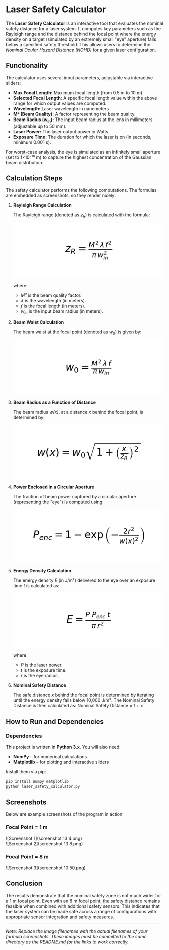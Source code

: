 # Laser Safety Calculator

The **Laser Safety Calculator** is an interactive tool that evaluates the nominal safety distance for a laser system. It computes key parameters such as the Rayleigh range and the distance behind the focal point where the energy density on a target (simulated by an extremely small "eye" aperture) falls below a specified safety threshold. This allows users to determine the *Nominal Ocular Hazard Distance (NOHD)* for a given laser configuration.

## Functionality

The calculator uses several input parameters, adjustable via interactive sliders:

- **Max Focal Length:** Maximum focal length (from 0.5 m to 10 m).
- **Selected Focal Length:** A specific focal length value within the above range for which output values are computed.
- **Wavelength:** Laser wavelength in nanometers.
- **M² (Beam Quality):** A factor representing the beam quality.
- **Beam Radius (w<sub>in</sub>):** The input beam radius at the lens in millimeters (adjustable up to 50 mm).
- **Laser Power:** The laser output power in Watts.
- **Exposure Time:** The duration for which the laser is on (in seconds, minimum 0.001 s).

For worst-case analysis, the eye is simulated as an infinitely small aperture (set to 1×10⁻¹⁰ m) to capture the highest concentration of the Gaussian beam distribution.

## Calculation Steps

The safety calculator performs the following computations. The formulas are embedded as screenshots, so they render nicely:

1. **Rayleigh Range Calculation**

   The Rayleigh range (denoted as *z<sub>R</sub>*) is calculated with the formula:

   ![Rayleigh Range Formula](rayleigh_range_formula.png)

   where:
   - *M²* is the beam quality factor.
   - *λ* is the wavelength (in meters).
   - *f* is the focal length (in meters).
   - *w<sub>in</sub>* is the input beam radius (in meters).

2. **Beam Waist Calculation**

   The beam waist at the focal point (denoted as *w<sub>0</sub>*) is given by:

   ![Beam Waist Formula](beam_waist_formula.png)

3. **Beam Radius as a Function of Distance**

   The beam radius *w(x)*, at a distance *x* behind the focal point, is determined by:

   ![Beam Radius Formula](beam_radius_formula.png)

4. **Power Enclosed in a Circular Aperture**

   The fraction of beam power captured by a circular aperture (representing the "eye") is computed using:

   ![Enclosed Power Formula](enclosed_power_formula.png)

5. **Energy Density Calculation**

   The energy density *E* (in J/m²) delivered to the eye over an exposure time *t* is calculated as:

   ![Energy Density Formula](energy_density_formula.png)

   where:
   - *P* is the laser power.
   - *t* is the exposure time.
   - *r* is the eye radius.

6. **Nominal Safety Distance**

   The safe distance *x* behind the focal point is determined by iterating until the energy density falls below 10,000 J/m². The Nominal Safety Distance is then calculated as: Nominal Safety Distance = f + x

## How to Run and Dependencies

### Dependencies

This project is written in **Python 3.x**. You will also need:
- **NumPy** – for numerical calculations  
- **Matplotlib** – for plotting and interactive sliders  

Install them via pip:

```bash
pip install numpy matplotlib
python laser_safety_calculator.py
```

## Screenshots

Below are example screenshots of the program in action:

### Focal Point = 1 m
![Screenshot 1](screenshot 13 4.png)  
![Screenshot 2](screenshot 13 8.png)

### Focal Point = 8 m
![Screenshot 3](screenshot 10 50.png)

## Conclusion

The results demonstrate that the nominal safety zone is not much wider for a 1 m focal point. Even with an 8 m focal point, the safety distance remains feasible when combined with additional safety sensors. This indicates that the laser system can be made safe across a range of configurations with appropriate sensor integration and safety measures.

---

*Note: Replace the image filenames with the actual filenames of your formula screenshots. These images must be committed to the same directory as the README.md for the links to work correctly.*
